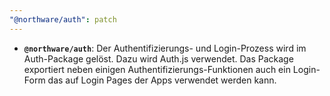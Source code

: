 ```yaml
---
"@northware/auth": patch
---
```


- **`@northware/auth`**: Der Authentifizierungs- und Login-Prozess wird im Auth-Package gelöst. Dazu wird Auth.js verwendet. Das Package exportiert neben einigen Authentifizierungs-Funktionen auch ein Login-Form das auf Login Pages der Apps verwendet werden kann.
